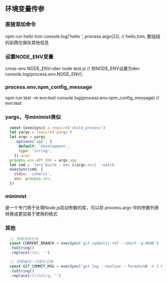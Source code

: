 ## 环境变量传参

### 直接添加命令
npm run hello tom
console.log('hello ', process.argv[2]); // hello,tom, 数组组的前两位保存其他信息

### 设置NODE_ENV变量
cross-env NODE_ENV=dev node test.js // 将NODE_ENV设置为dev
console.log(process.env.NODE_ENV);

### process.env.npm_config_message
npm run test -m evn:test
console.log(process.env.npm_config_message) // evn:test

### yargs，与minimist类似
```javascript
  const {execSync} = require('child_process')
  let yargs = require('yargs')
  let argv = yargs
    .options('app', {
      default: 'development',
      type: 'string',
    }).argv
  process.env.APP_ENV = argv.app
  let cmd = `taro build --env ${argv.env} --watch`
  execSync(cmd, {
    stdio: 'inherit',
    env: process.env,
  })
```

### minimist
是一个专门用于处理Node.js启动参数的库，可以将 process.argv 中的参数列表转换成更加易于使用的格式

### 其他
```javascript
  // 获取当前分支
  const CURRENT_BRANCH = execSync('git symbolic-ref --short -q HEAD')
  .toString()
  .replace(/\n/, '')

  // 获取最后一次提交记录
  const GIT_COMMIT_MSG = execSync('git log --oneline --format=%B -n 1 HEAD')
  .toString()
  .replace(/[\r\n]/g, '')
```